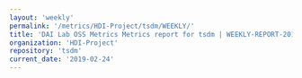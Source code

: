 ```yaml
---
layout: 'weekly'
permalink: '/metrics/HDI-Project/tsdm/WEEKLY/'
title: 'DAI Lab OSS Metrics Metrics report for tsdm | WEEKLY-REPORT-2019-02-24'
organization: 'HDI-Project'
repository: 'tsdm'
current_date: '2019-02-24'
---
```

